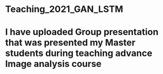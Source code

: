 # Teaching_2021_GAN_LSTM
# I have uploaded Group presentation that was presented my Master students during teaching advance Image analysis course

